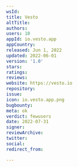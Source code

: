 ```yaml
---
wsId: 
title: Vesto
altTitle: 
authors: 
users: 10
appId: io.vesto.app
appCountry: 
released: Jun 1, 2022
updated: 2022-06-01
version: '1.0'
stars: 
ratings: 
reviews: 
website: https://vesto.io
repository: 
issue: 
icon: io.vesto.app.png
bugbounty: 
meta: ok
verdict: fewusers
date: 2022-07-31
signer: 
reviewArchive: 
twitter: 
social: 
redirect_from: 

---
```


